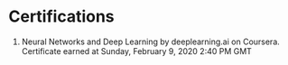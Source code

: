 # Certifications
1. Neural Networks and Deep Learning by deeplearning.ai on Coursera. Certificate earned at Sunday, February 9, 2020 2:40 PM GMT

